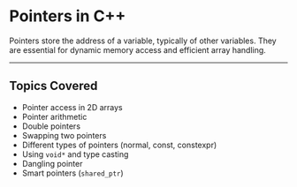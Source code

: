 # Pointers in C++

Pointers store the address of a variable, typically of other variables. They are essential for dynamic memory access and efficient array handling.

---
## Topics Covered


- Pointer access in 2D arrays
- Pointer arithmetic
- Double pointers
- Swapping two pointers
- Different types of pointers (normal, const, constexpr)
- Using `void*` and type casting
- Dangling pointer 
- Smart pointers (`shared_ptr`)


